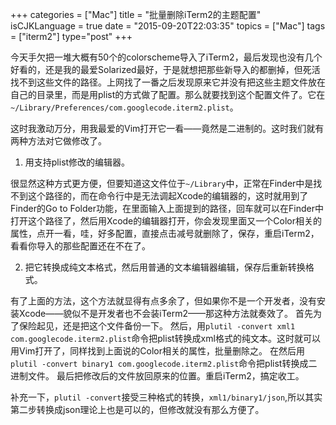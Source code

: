 +++
categories = ["Mac"]
title  = "批量删除iTerm2的主题配置"
isCJKLanguage = true
date = "2015-09-20T22:03:35"
topics = ["Mac"]
tags = ["iterm2"]
type="post"
+++


今天手欠把一堆大概有50个的colorscheme导入了iTerm2，最后发现也没有几个好看的，还是我的最爱Solarized最好，于是就想把那些新导入的都删掉，但死活找不到这些文件的路径。上网找了一番之后发现原来它并没有把这些主题文件放在自己的目录里，而是用plist的方式做了配置。那么就要找到这个配置文件了。它在`~/Library/Preferences/com.googlecode.iterm2.plist`。

这时我激动万分，用我最爱的Vim打开它一看——竟然是二进制的。这时我们就有两种方法对它做修改了。

1. 用支持plist修改的编辑器。

很显然这种方式更方便，但要知道这文件位于`~/Library`中，正常在Finder中是找不到这个路径的，而在命令行中是无法调起Xcode的编辑器的，这时就用到了Finder的Go to Folder功能，在里面输入上面提到的路径，回车就可以在Finder中打开这个路径了，然后用Xcode的编辑器打开，你会发现里面又一个Color相关的属性，点开一看，哇，好多配置，直接点击减号就删除了，保存，重启iTerm2，看看你导入的那些配置还在不在了。

2. 把它转换成纯文本格式，然后用普通的文本编辑器编辑，保存后重新转换格式。

有了上面的方法，这个方法就显得有点多余了，但如果你不是一个开发者，没有安装Xcode——貌似不是开发者也不会装iTerm2——那这种方法就奏效了。
首先为了保险起见，还是把这个文件备份一下。
然后，用`plutil -convert xml1 com.googlecode.iterm2.plist`命令把plist转换成xml格式的纯文本。这时就可以用Vim打开了，同样找到上面说的Color相关的属性，批量删除之。
在然后用`plutil -convert binary1 com.googlecode.iterm2.plist`命令把plist转换成二进制文件。
最后把修改后的文件放回原来的位置。重启iTerm2，搞定收工。

补充一下，`plutil -convert`接受三种格式的转换，`xml1/binary1/json`,所以其实第二步转换成json理论上也是可以的，但修改就没有那么方便了。
